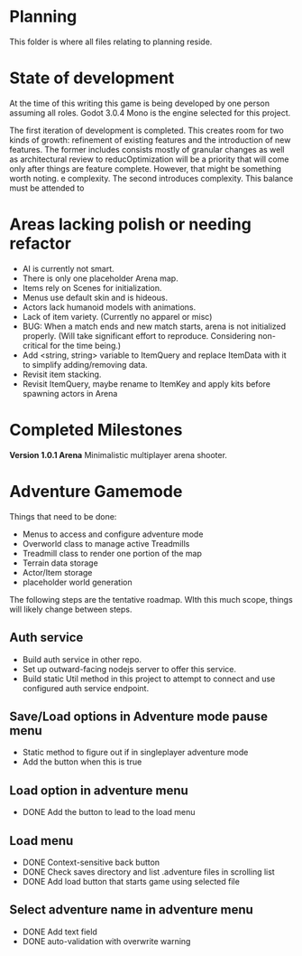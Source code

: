 # Planning

This folder is where all files relating to planning reside.

# State of development

At the time of this writing this game is being developed by
one person assuming all roles. Godot 3.0.4 Mono is the engine selected 
for this project.

The first iteration of development is completed. This creates room for
two kinds of growth: refinement of existing features and the introduction
of new features. The former includes consists mostly of granular changes
as well as architectural review to reducOptimization will be a priority that will come only after things are feature complete.  However, that might be something worth noting. e complexity. The second introduces
complexity. This balance must be attended to 

# Areas lacking polish or needing refactor
- AI is currently not smart.
- There is only one placeholder Arena map.
- Items rely on Scenes for initialization.
- Menus use default skin and is hideous.
- Actors lack humanoid models with animations.
- Lack of item variety. (Currently no apparel or misc)
- BUG: When a match ends and new match starts, arena is not initialized properly. (Will take significant effort to reproduce. Considering non-critical for the time being.)
- Add <string, string> variable to ItemQuery and replace ItemData with it to simplify adding/removing data.
- Revisit item stacking.
- Revisit ItemQuery, maybe rename to ItemKey and apply kits before spawning actors in Arena
# Completed Milestones

**Version 1.0.1 Arena**
Minimalistic multiplayer arena shooter.


# Adventure Gamemode

Things that need to be done:
- Menus to access and configure adventure mode
- Overworld class to manage active Treadmills
- Treadmill class to render one portion of the map
- Terrain data storage
- Actor/Item storage
- placeholder world generation

The following steps are the tentative roadmap. WIth this much scope, things will likely change between steps.


## Auth service
- Build auth service in other repo.
- Set up outward-facing nodejs server to offer this service.
- Build static Util method in this project to attempt to connect and use configured auth service endpoint.

## Save/Load options in Adventure mode pause menu
- Static method to figure out if in singleplayer adventure mode
- Add the button when this is true

## Load option in adventure menu
- DONE Add the button to lead to the load menu

## Load menu
- DONE Context-sensitive back button
- DONE Check saves directory and list .adventure files in scrolling list
- DONE Add load button that starts game using selected file

## Select adventure name in adventure menu
- DONE Add text field 
- DONE auto-validation with overwrite warning